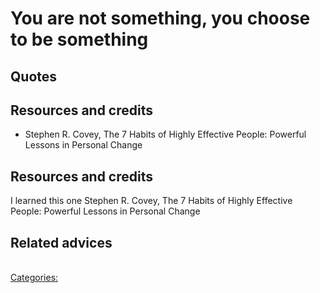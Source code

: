 # You are not something, you choose to be something


## Quotes


## Resources and credits

- Stephen R. Covey, The 7 Habits of Highly Effective People: Powerful Lessons in Personal Change

## Resources and credits

I learned this one Stephen R. Covey, The 7 Habits of Highly Effective People: Powerful Lessons in Personal Change

## Related advices

<br/>[Categories:](../Categories/index.md)